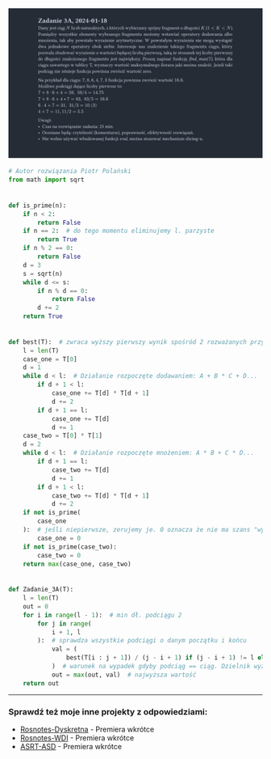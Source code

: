 <picture>
  <source srcset="../../../srt/zbior_zadan/2023_3A.png" media="(prefers-color-scheme: light)">
  <source srcset="../../../srt/zbior_zadan/black_2023_3A.png" media="(prefers-color-scheme: dark)">
  <img src="../../../srt/zbior_zadan/black_2023_3A.png" alt="zadanie 2023_3A">
</picture>

```python
# Autor rozwiązania Piotr Polański
from math import sqrt


def is_prime(n):
    if n < 2:
        return False
    if n == 2:  # do tego momentu eliminujemy l. parzyste
        return True
    if n % 2 == 0:
        return False
    d = 3
    s = sqrt(n)
    while d <= s:
        if n % d == 0:
            return False
        d += 2
    return True


def best(T):  # zwraca wyższy pierwszy wynik spośród 2 rozważanych przypadków
    l = len(T)
    case_one = T[0]
    d = 1
    while d < l:  # Działanie rozpoczęte dodawaniem: A + B * C + D...
        if d + 1 < l:
            case_one += T[d] * T[d + 1]
            d += 2
        if d + 1 == l:
            case_one += T[d]
            d += 1
    case_two = T[0] * T[1]
    d = 2
    while d < l:  # Działanie rozpoczęte mnożeniem: A * B + C * D...
        if d + 1 == l:
            case_two += T[d]
            d += 1
        if d + 1 < l:
            case_two += T[d] * T[d + 1]
            d += 2
    if not is_prime(
        case_one
    ):  # jeśli niepierwsze, zerujemy je. 0 oznacza że nie ma szans "wygrać" w funkcji (max)
        case_one = 0
    if not is_prime(case_two):
        case_two = 0
    return max(case_one, case_two)


def Zadanie_3A(T):
    l = len(T)
    out = 0
    for i in range(l - 1):  # min dł. podciągu 2
        for j in range(
            i + 1, l
        ):  # sprawdza wszystkie podciągi o danym początku i końcu
            val = (
                best(T[i : j + 1]) / (j - i + 1) if (j - i + 1) != l else 0
            )  # warunek na wypadek gdyby podciąg == ciąg. Dzielnik wyznaczamy z indeksów
            out = max(out, val)  # najwyższa wartość
    return out
```


---
### Sprawdź też moje inne projekty z odpowiedziami:
- [Rosnotes-Dyskretna](https://github.com/kamilGie/Rosnotes-Dyskretna) - Premiera wkrótce
- [Rosnotes-WDI](https://github.com/kamilGie/Rosnotes-WDI) - Premiera wkrótce
- [ASRT-ASD](https://github.com/kamilGie/Rosnotes-Dyskretna) - Premiera wkrótce
